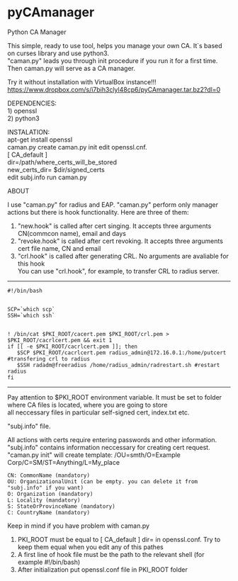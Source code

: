 pyCAmanager
===========
  
  
Python CA Manager  
  
This simple, ready to use tool, helps you manage your own CA. It`s based on curses library and use python3.  
"caman.py" leads you through init procedure if you run it for a first time. Then caman.py will serve as a CA manager.  

Try it without installation with VirtualBox instance!!!  
https://www.dropbox.com/s/i7bih3clyl48cp6/pyCAmanager.tar.bz2?dl=0  

DEPENDENCIES:  
    1) openssl  
    2) python3  

INSTALATION:  
    apt-get install openssl  
    caman.py create
    caman.py init
    edit openssl.cnf.  
        [ CA_default ]  
        dir=/path/where_certs_will_be_stored  
        new_certs_dir= $dir/signed_certs  
    edit subj.info
    run caman.py
  
ABOUT  
  
I use "caman.py" for radius and EAP. "caman.py" perform only manager actions but there is hook functionality. Here are three of them:  
1) "new.hook" is called after cert singing. It accepts three arguments CN(commcon name), email and days  
2) "revoke.hook" is called after cert revoking. It accepts three arguments cert file name, CN and email  
3) "crl.hook" is called after generating CRL. No arguments are avaliable for this hook  
You can use "crl.hook", for example, to transfer CRL to radius server.  
  
  
-------------------------------  
    #!/bin/bash  
      
      
    SCP=`which scp`  
    SSH=`which ssh`  
      
      
    ! /bin/cat $PKI_ROOT/cacert.pem $PKI_ROOT/crl.pem > $PKI_ROOT/cacrlcert.pem && exit 1  
    if [[ -e $PKI_ROOT/cacrlcert.pem ]]; then  
       $SCP $PKI_ROOT/cacrlcert.pem radius_admin@172.16.0.1:/home/putcert #transfering crl to radius  
       $SSH radadm@freeradius /home/radius_admin/radrestart.sh #restart radius  
    fi  
  
-------------------------------  
  
  
Pay attention to $PKI_ROOT environment variable. It must be set to folder where CA files is located, where you are going to store  
all neccessary files in particular self-signed cert, index.txt etc.  
  
  
"subj.info" file. 
  
All actions with certs require entering passwords and other information.  
"subj.info" contains information neccessary for creating cert request. "caman.py init" will create template: /OU=smth/O=Example Corp/C=SM/ST=Anything/L=My_place  
  
  
    CN: CommonName (mandatory)  
    OU: OrganizationalUnit (can be empty. you can delete it from "subj.info" if you want)  
    O: Organization (mandatory)  
    L: Locality (mandatory)  
    S: StateOrProvinceName (mandatory)  
    C: CountryName (mandatory)  
  
  
Keep in mind if you have problem with caman.py  
1) PKI_ROOT must be equal to [ CA_default ] dir= in openssl.conf. Try to keep them equal when you edit any of this pathes  
2) A first line of hook file must be the path to the relevant shell (for example #!/bin/bash)  
3) After initialization put openssl.conf file in PKI_ROOT folder

